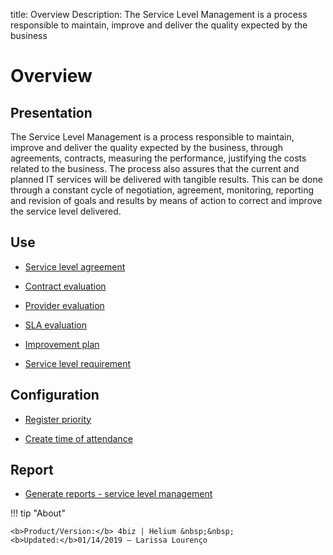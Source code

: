 title: Overview
Description: The Service Level Management is a process responsible to maintain, improve and deliver the quality expected by the business
# Overview

Presentation
----------------

The Service Level Management is a process responsible to maintain, improve and
deliver the quality expected by the business, through agreements, contracts,
measuring the performance, justifying the costs related to the business. The
process also assures that the current and planned IT services will be delivered
with tangible results. This can be done through a constant cycle of negotiation,
agreement, monitoring, reporting and revision of goals and results by means of
action to correct and improve the service level delivered.

Use
-------

- [Service level agreement](/en-us/4biz-helium/processes/service-level/use/service-level-agreement.html)

- [Contract evaluation](/en-us/4biz-helium/processes/service-level/use/contract-evaluation.html)

- [Provider evaluation](/en-us/4biz-helium/processes/service-level/use/provider-evaluation.html)

- [SLA evaluation](/en-us/4biz-helium/processes/service-level/use/SLA-evaluation.html)

- [Improvement plan](/en-us/4biz-helium/processes/service-level/use/improvement-plan.html)

- [Service level requirement](/en-us/4biz-helium/processes/service-level/use/service-level-requirement.html)

Configuration
-----------------

- [Register priority](/en-us/4biz-helium/processes/portfolio-and-catalog/configuration/register-priority.html)

- [Create time of attendance](/en-us/4biz-helium/processes/service-level/configuration/create-time-attendance.html)

Report
----------

- [Generate reports - service level management](/en-us/4biz-helium/processes/service-level/configuration/reports-service-level-management.html)

!!! tip "About"

    <b>Product/Version:</b> 4biz | Helium &nbsp;&nbsp;
    <b>Updated:</b>01/14/2019 – Larissa Lourenço
